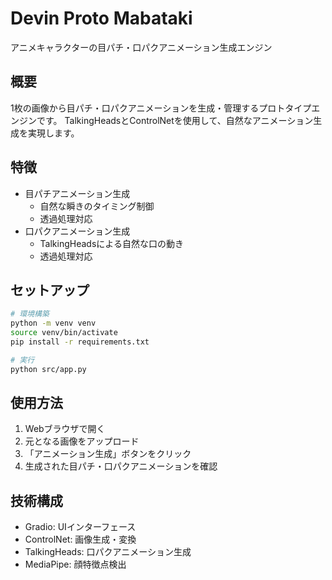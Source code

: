 # Devin Proto Mabataki

アニメキャラクターの目パチ・口パクアニメーション生成エンジン

## 概要

1枚の画像から目パチ・口パクアニメーションを生成・管理するプロトタイプエンジンです。
TalkingHeadsとControlNetを使用して、自然なアニメーション生成を実現します。

## 特徴

- 目パチアニメーション生成
  - 自然な瞬きのタイミング制御
  - 透過処理対応
- 口パクアニメーション生成
  - TalkingHeadsによる自然な口の動き
  - 透過処理対応

## セットアップ

```bash
# 環境構築
python -m venv venv
source venv/bin/activate
pip install -r requirements.txt

# 実行
python src/app.py
```

## 使用方法

1. Webブラウザで開く
2. 元となる画像をアップロード
3. 「アニメーション生成」ボタンをクリック
4. 生成された目パチ・口パクアニメーションを確認

## 技術構成

- Gradio: UIインターフェース
- ControlNet: 画像生成・変換
- TalkingHeads: 口パクアニメーション生成
- MediaPipe: 顔特徴点検出
